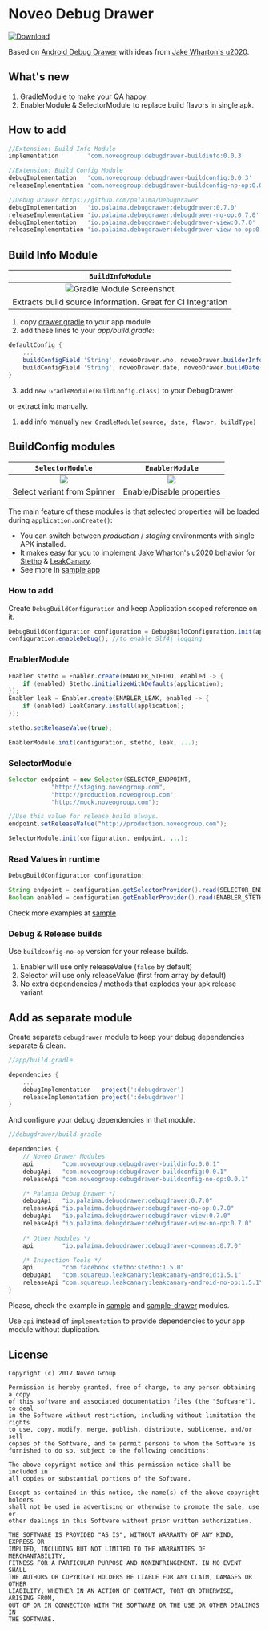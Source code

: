 # Noveo Debug Drawer
 [ ![Download](https://api.bintray.com/packages/noveo-nsk/maven/debugdrawer-base/images/download.svg) ](https://bintray.com/noveo-nsk/maven/debugdrawer-base/_latestVersion)
 
Based on [Android Debug Drawer](https://github.com/palaima/DebugDrawer) with ideas from [Jake Wharton's u2020](https://github.com/JakeWharton/u2020).

## What's new

1. GradleModule to make your QA happy.
2. EnablerModule & SelectorModule to replace build flavors in single apk.

## How to add

```groovy
//Extension: Build Info Module
implementation        'com.noveogroup:debugdrawer-buildinfo:0.0.3'

//Extension: Build Config Module
debugImplementation   'com.noveogroup:debugdrawer-buildconfig:0.0.3'
releaseImplementation 'com.noveogroup:debugdrawer-buildconfig-no-op:0.0.3'

//Debug Drawer https://github.com/palaima/DebugDrawer
debugImplementation   'io.palaima.debugdrawer:debugdrawer:0.7.0'
releaseImplementation 'io.palaima.debugdrawer:debugdrawer-no-op:0.7.0'
debugImplementation   'io.palaima.debugdrawer:debugdrawer-view:0.7.0'
releaseImplementation 'io.palaima.debugdrawer:debugdrawer-view-no-op:0.7.0'
```

## Build Info Module

| `BuildInfoModule` |  
| :---: | 
| ![Gradle Module Screenshot](images/gradle-module.png) | 
| Extracts build source information. Great for CI Integration | 

1. copy [drawer.gradle](/sample/drawer.gradle) to your app module
2. add these lines to your _app/build.gradle_:
```groovy
defaultConfig {
    ...
    buildConfigField 'String', noveoDrawer.who, noveoDrawer.builderInfo()
    buildConfigField 'String', noveoDrawer.date, noveoDrawer.buildDate()
}
```
3. add `new GradleModule(BuildConfig.class)` to your DebugDrawer 

or extract info manually.

1. add info manually `new GradleModule(source, date, flavor, buildType)`

## BuildConfig modules

| `SelectorModule` | `EnablerModule` |
| :---: | :---: |
| ![](images/selector-module.png) | ![](images/enabler-module.png) |
| Select variant from Spinner | Enable/Disable properties | 

The main feature of these modules is that selected properties will be loaded during `application.onCreate()`:

* You can switch between _production_ / _staging_ environments with single APK installed.
* It makes easy for you to implement [Jake Wharton's u2020](https://github.com/JakeWharton/u2020) behavior for [Stetho](http://facebook.github.io/stetho/) & [LeakCanary](https://github.com/square/leakcanary).
* See more in [sample app](sample)

### How to add

Create `DebugBuildConfiguration` and keep Application scoped reference on it.

```java
DebugBuildConfiguration configuration = DebugBuildConfiguration.init(application);
configuration.enableDebug(); //to enable Slf4j logging
```

### EnablerModule

```java
Enabler stetho = Enabler.create(ENABLER_STETHO, enabled -> {
    if (enabled) Stetho.initializeWithDefaults(application);
});
Enabler leak = Enabler.create(ENABLER_LEAK, enabled -> {
    if (enabled) LeakCanary.install(application);
});

stetho.setReleaseValue(true);

EnablerModule.init(configuration, stetho, leak, ...);
```

### SelectorModule

```java
Selector endpoint = new Selector(SELECTOR_ENDPOINT,
            "http://staging.noveogroup.com",
            "http://production.noveogroup.com",
            "http://mock.noveogroup.com");

//Use this value for release build always.
endpoint.setReleaseValue("http://production.noveogroup.com");

SelectorModule.init(configuration, endpoint, ...);
```

### Read Values in runtime

```java
DebugBuildConfiguration configuration;

String endpoint = configuration.getSelectorProvider().read(SELECTOR_ENDPOINT);
Boolean enabled = configuration.getEnablerProvider().read(ENABLER_STETHO);
```

Check more examples at [sample](sample)

### Debug & Release builds

Use `buildconfig-no-op` version for your release builds. 

1. Enabler will use only releaseValue (`false` by default)
2. Selector will use only releaseValue (first from array by default)
3. No extra dependencies / methods that explodes your apk release variant

## Add as separate module

Create separate `debugdrawer` module to keep your debug dependencies separate & clean. 

```groovy
//app/build.gradle

dependencies {
    ...
    debugImplementation   project(':debugdrawer')
    releaseImplementation project(':debugdrawer')
}
```

And configure your debug dependencies in that module.

```groovy
//debugdrawer/build.gradle

dependencies {
    // Noveo Drawer Modules
    api        "com.noveogroup:debugdrawer-buildinfo:0.0.1"
    debugApi   "com.noveogroup:debugdrawer-buildconfig:0.0.1"
    releaseApi "com.noveogroup:debugdrawer-buildconfig-no-op:0.0.1"

    /* Palamia Debug Drawer */
    debugApi   "io.palaima.debugdrawer:debugdrawer:0.7.0"
    releaseApi "io.palaima.debugdrawer:debugdrawer-no-op:0.7.0"
    debugApi   "io.palaima.debugdrawer:debugdrawer-view:0.7.0"
    releaseApi "io.palaima.debugdrawer:debugdrawer-view-no-op:0.7.0"
    
    /* Other Modules */
    api        "io.palaima.debugdrawer:debugdrawer-commons:0.7.0"

    /* Inspection Tools */
    api        "com.facebook.stetho:stetho:1.5.0"
    debugApi   "com.squareup.leakcanary:leakcanary-android:1.5.1"
    releaseApi "com.squareup.leakcanary:leakcanary-android-no-op:1.5.1"
}
```

Please, check the example in [sample](sample) and [sample-drawer](sample-drawer) modules.

Use `api` instead of `implementation` to provide dependencies to your app module without duplication.

## License

```text
Copyright (c) 2017 Noveo Group

Permission is hereby granted, free of charge, to any person obtaining a copy
of this software and associated documentation files (the "Software"), to deal
in the Software without restriction, including without limitation the rights
to use, copy, modify, merge, publish, distribute, sublicense, and/or sell
copies of the Software, and to permit persons to whom the Software is
furnished to do so, subject to the following conditions:

The above copyright notice and this permission notice shall be included in
all copies or substantial portions of the Software.

Except as contained in this notice, the name(s) of the above copyright holders
shall not be used in advertising or otherwise to promote the sale, use or
other dealings in this Software without prior written authorization.

THE SOFTWARE IS PROVIDED "AS IS", WITHOUT WARRANTY OF ANY KIND, EXPRESS OR
IMPLIED, INCLUDING BUT NOT LIMITED TO THE WARRANTIES OF MERCHANTABILITY,
FITNESS FOR A PARTICULAR PURPOSE AND NONINFRINGEMENT. IN NO EVENT SHALL
THE AUTHORS OR COPYRIGHT HOLDERS BE LIABLE FOR ANY CLAIM, DAMAGES OR OTHER
LIABILITY, WHETHER IN AN ACTION OF CONTRACT, TORT OR OTHERWISE, ARISING FROM,
OUT OF OR IN CONNECTION WITH THE SOFTWARE OR THE USE OR OTHER DEALINGS IN
THE SOFTWARE.
```
